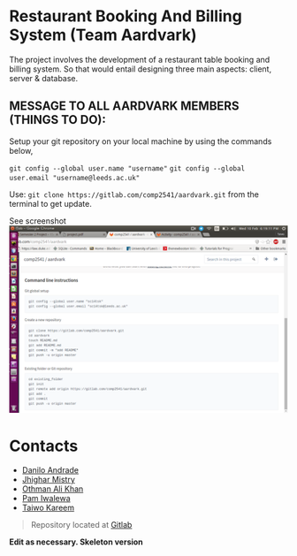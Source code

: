 # Restaurant Booking And Billing System (Team Aardvark)

The project involves the development of a restaurant table booking and billing system. So that would entail designing three main aspects: client, server & database.

## MESSAGE TO ALL AARDVARK MEMBERS (THINGS TO DO):

Setup your git repository on your local machine by using the commands below,

`git config --global user.name "username"`
`git config --global user.email "username@leeds.ac.uk"`

Use: `git clone https://gitlab.com/comp2541/aardvark.git` from the terminal to get update.

See screenshot
![Todo](Screenshots/todo.png)

# Contacts
* [Danilo Andrade](https://gitlab.com/u/ed11d2a)
* [Jhighar Mistry](https://gitlab.com/u/sc14jm)
* [Othman Ali Khan](https://gitlab.com/u/sc14omsa)
* [Pam Iwalewa](https://gitlab.com/u/sc13pi)
* [Taiwo Kareem](https://gitlab.com/u/sc14tsk)

> Repository located at [Gitlab](https://gitlab.com/comp2541/aardvark)

**Edit as necessary. Skeleton version**
